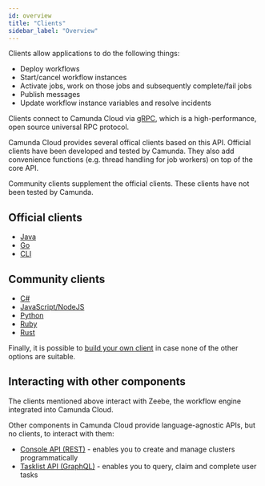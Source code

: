 ```yaml
---
id: overview
title: "Clients"
sidebar_label: "Overview"
---
```


Clients allow applications to do the following things:

- Deploy workflows
- Start/cancel workflow instances
- Activate jobs, work on those jobs and subsequently complete/fail jobs
- Publish messages
- Update workflow instance variables and resolve incidents

Clients connect to Camunda Cloud via [gRPC](https://grpc.io), which is a high-performance, open source universal RPC protocol.

Camunda Cloud provides several offical clients based on this API. Official clients have been developed and tested by Camunda. They also add convenience functions (e.g. thread handling for job workers) on top of the core API.

Community clients supplement the official clients. These clients have not been tested by Camunda.

## Official clients

- [Java](java-client/index.md)
- [Go](go-client/get-started.md)
- [CLI](cli-client/index.md)

## Community clients

- [C#](other-clients/c-sharp.md)
- [JavaScript/NodeJS](other-clients/javascript.md)
- [Python](other-clients/python.md)
- [Ruby](other-clients/ruby.md)
- [Rust](other-clients/rust.md)

Finally, it is possible to [build your own client](build-your-own-client.md) in case none of the other options are suitable.

## Interacting with other components

The clients mentioned above interact with Zeebe, the workflow engine integrated into Camunda Cloud.

Other components in Camunda Cloud provide language-agnostic APIs, but no clients, to interact with them:

- [Console API (REST)](/reference/cloud-console-api-reference.md) - enables you to create and manage clusters programmatically
- [Tasklist API (GraphQL)](/reference/tasklist-api/generated.md) - enables you to query, claim and complete user tasks
